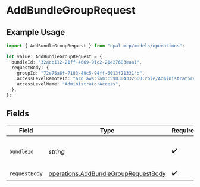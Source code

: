 # AddBundleGroupRequest

## Example Usage

```typescript
import { AddBundleGroupRequest } from "opal-mcp/models/operations";

let value: AddBundleGroupRequest = {
  bundleId: "32acc112-21ff-4669-91c2-21e27683eaa1",
  requestBody: {
    groupId: "72e75a6f-7183-48c5-94ff-6013f213314b",
    accessLevelRemoteId: "arn:aws:iam::590304332660:role/AdministratorAccess",
    accessLevelName: "AdministratorAccess",
  },
};
```

## Fields

| Field                                                                                        | Type                                                                                         | Required                                                                                     | Description                                                                                  | Example                                                                                      |
| -------------------------------------------------------------------------------------------- | -------------------------------------------------------------------------------------------- | -------------------------------------------------------------------------------------------- | -------------------------------------------------------------------------------------------- | -------------------------------------------------------------------------------------------- |
| `bundleId`                                                                                   | *string*                                                                                     | :heavy_check_mark:                                                                           | The ID of the bundle.                                                                        | 32acc112-21ff-4669-91c2-21e27683eaa1                                                         |
| `requestBody`                                                                                | [operations.AddBundleGroupRequestBody](../../models/operations/addbundlegrouprequestbody.md) | :heavy_check_mark:                                                                           | N/A                                                                                          |                                                                                              |